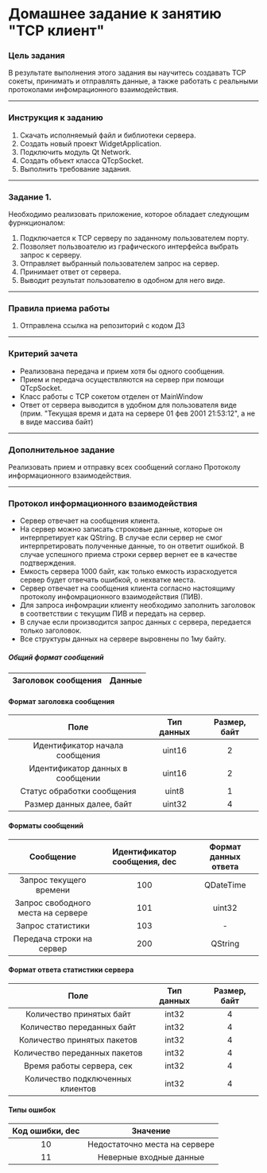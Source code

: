 # Домашнее задание к занятию "TCP клиент"

### Цель задания

В результате выполнения этого задания вы научитесь создавать TCP сокеты, принимать и отправлять данные, а также работать с реальными протоколами инфомрационного взаимодействия.

------

### Инструкция к заданию

1. Скачать исполняемый файл и библиотеки сервера.
2. Создать новый проект WidgetApplication.
3. Подключить модуль Qt Network.
4. Создать объект класса QTcpSocket.
5. Выполнить требование задания.

------

### Задание 1. 

Необходимо реализовать приложение, которое обладает следующим фурнкционалом:

1. Подключается к TCP серверу по заданному пользователем порту.
2. Позволяет пользвоателю из графического интерфейса выбрать запрос к серверу.
3. Отправляет выбранный пользователем запрос на сервер.
4. Принимает ответ от сервера.
5. Выводит результат пользователю в одобном для него виде.

------

### Правила приема работы

1. Отправлена ссылка на репозиторий с кодом ДЗ

------

### Критерий зачета

* Реализована передача и прием хотя бы одного сообщения.
* Прием и передача осуществляются на сервер при помощи QTcpSocket.
* Класс работы с TCP сокетом отделен от MainWindow
* Ответ от сервера выводится в удобном для пользователя виде (прим. "Текущая время и дата на сервере 01 фев 2001 21:53:12", а не в виде массива байт)

------

### Дополнительное задание

Реализовать прием и отправку всех сообщений соглано Протоколу информационного взаимодействия.

------

### Протокол информационного взаимодействия

- Сервер отвечает на сообщения клиента. 
- На сервер можно записать строковые данные, которые он интерпретирует как QString. В случае если сервер не смог интерпретировать полученные данные,
то он ответит ошибкой. В случае успешного приема строки сервер вернет ее в качестве подтверждения.
- Емкость сервера 1000 байт, как только емкость израсходуется сервер будет отвечать ошибкой, о нехватке места.
- Сервер отвечает на сообщения клиента согласно настоящиму протоколу инфомрационного взаимодействия (ПИВ).
- Для запроса инфомрации клиенту необходимо заполнить заголовок в соответствии с текущим ПИВ и передать на сервер.
- В случае если производится запрос данных с сервера, передается только заголовок.
- Все структуры данных на сервере выровнены по 1му байту.

##### Общий формат сообщений

| Заголовок сообщения | Данные |
|:---------:|:---------:|

#### Формат заголовка сообщения

| Поле | Тип данных | Размер, байт |
|:---------:|:---------:|:---------:|
|Идентификатор начала сообщения|uint16|2|
|Идентификатор данных в сообщении|uint16|2|
|Статус обработки сообщения|uint8|1|
|Размер данных далее, байт|uint32|4|

#### Форматы сообщений

| Сообщение | Идентификатор сообщения, dec | Формат данных ответа |
|:---------:|:---------:|:---------:|
|Запрос текущего времени|100|QDateTime|
|Запрос свободного места на сервере|101|uint32|
|Запрос статистики|103|-|
|Передача строки на сервер|200|QString|

#### Формат ответа статистики сервера

| Поле | Тип данных | Размер, байт |
|:---------:|:---------:|:---------:|
|Количество принятых байт|int32|4|
|Количество переданных байт|int32|4|
|Количество принятых пакетов|int32|4|
|Количество переданных пакетов|int32|4|
|Время работы сервера, сек|int32|4|
|Количество подключенных клиентов|int32|4|

#### Типы ошибок 

| Код ошибки, dec | Значение |
|:---------:|:---------:|
|10|Недостаточно места на сервере|
|11|Неверные входные данные|
